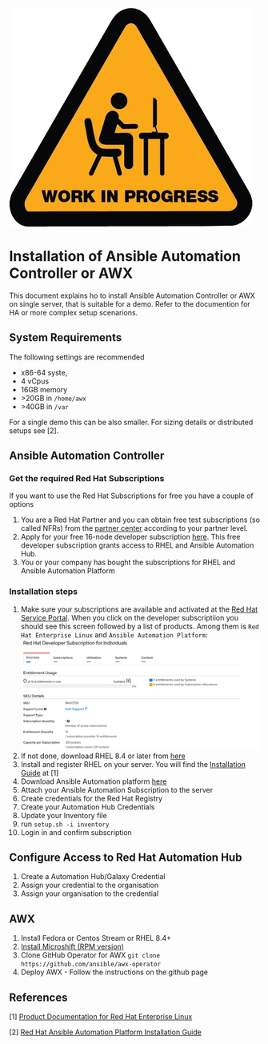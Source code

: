 ![Work in Progress](../img/wip.png)

# Installation of Ansible Automation Controller or AWX

This document explains ho to install Ansible Automation Controller or AWX on single server, that is suitable for a demo.
Refer to the documention for HA or more complex setup scenarions.

## System Requirements

The following settings are recommended

- x86-64 syste,
- 4 vCpus
- 16GB memory
- &gt;20GB in `/home/awx`
- &gt;40GB in `/var`

For a single demo this can be also smaller. For sizing details or distributed setups see [2].

## Ansible Automation Controller

### Get the required Red Hat Subscriptions

If you want to use the Red Hat Subscriptions for free you have a couple of options

1. You are a Red Hat Partner and you can obtain free test subscriptions (so called NFRs) from the [partner center](https://partnercenter.redhat.com/NFRPageLayout)  according to your partner level.
2. Apply for your free 16-node developer subscription [here](https://developers.redhat.com/products/rhel/overview).  This free developer subscription grants access to RHEL and Ansible Automation Hub.
3. You or your company has bought the subscriptions for RHEL and Ansible Automation Platform

### Installation steps

1. Make sure your subscriptions are available and activated at the [Red Hat Service Portal](https://access.redhat.com/management/). When you click on the developer subscriptiion you should see this screen followed by a list of products. Among them is `Red Hat Enterprise Linux` and `Ansible Automation Platform`:
![Overview of developer subscription](../img/RedhatDeveloperSubscription.png)
2. If not done, download RHEL 8.4 or later from [here](https://access.redhat.com/downloads/content/479)
3. Install and register RHEL on your server. You will find the [Installation Guide](https://access.redhat.com/documentation/en-us/red_hat_enterprise_linux/9/html/performing_a_standard_rhel_9_installation/index) at [1]
4. Download Ansible Automation platform [here](https://access.redhat.com/downloads/content/480)
5. Attach your Ansible Automation Subscription to the server
6. Create credentials for the Red Hat Registry
7. Create your Automation Hub Credentials
8. Update your Inventory file
9.  run `setup.sh -i inventory`
10. Login in and confirm subscription

## Configure Access to Red Hat Automation Hub

1. Create a Automation Hub/Galaxy Credential
2. Assign your credential to the organisation
3. Assign your organisation to the credential


## AWX

1. Install Fedora or Centos Stream or RHEL 8.4+
2. [Install Microshift (RPM version)](https://microshift.io/docs/getting-started/)
3. Clone GitHub Operator for AWX
   `git clone https://github.com/ansible/awx-operator`
4. Deploy AWX - Follow the instructions on the github page


## References

[1] [Product Documentation for Red Hat Enterprise Linux](https://access.redhat.com/documentation/en-us/red_hat_enterprise_linux/9)

[2] [Red Hat Ansible Automation Platform Installation Guide](https://access.redhat.com/documentation/en-us/red_hat_ansible_automation_platform/2.2/html-single/red_hat_ansible_automation_platform_installation_guide/index)
